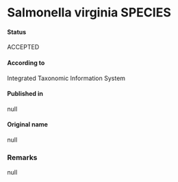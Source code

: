 # Salmonella virginia SPECIES

#### Status
ACCEPTED

#### According to
Integrated Taxonomic Information System

#### Published in
null

#### Original name
null

### Remarks
null
